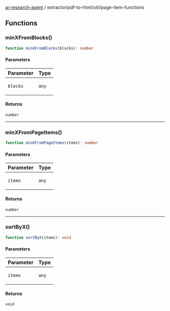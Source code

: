 [ai-research-agent](../../../modules.md) / extractor/pdf-to-html/util/page-item-functions

## Functions

### minXFromBlocks()

```ts
function minXFromBlocks(blocks): number
```

#### Parameters

<table>
<thead>
<tr>
<th>Parameter</th>
<th>Type</th>
</tr>
</thead>
<tbody>
<tr>
<td>

`blocks`

</td>
<td>

`any`

</td>
</tr>
</tbody>
</table>

#### Returns

`number`

***

### minXFromPageItems()

```ts
function minXFromPageItems(items): number
```

#### Parameters

<table>
<thead>
<tr>
<th>Parameter</th>
<th>Type</th>
</tr>
</thead>
<tbody>
<tr>
<td>

`items`

</td>
<td>

`any`

</td>
</tr>
</tbody>
</table>

#### Returns

`number`

***

### sortByX()

```ts
function sortByX(items): void
```

#### Parameters

<table>
<thead>
<tr>
<th>Parameter</th>
<th>Type</th>
</tr>
</thead>
<tbody>
<tr>
<td>

`items`

</td>
<td>

`any`

</td>
</tr>
</tbody>
</table>

#### Returns

`void`
